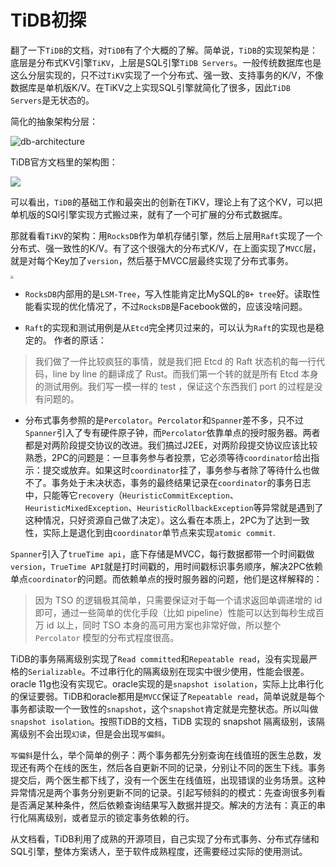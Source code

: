 # TiDB初探


翻了一下`TiDB`的文档，对`TiDB`有了个大概的了解。简单说，`TiDB`的实现架构是：底层是分布式KV引擎`TiKV`，上层是SQL引擎`TiDB Servers`。一般传统数据库也是这么分层实现的，只不过`TiKV`实现了一个分布式、强一致、支持事务的K/V，不像数据库是单机版K/V。在TiKV之上实现SQL引擎就简化了很多，因此`TiDB Servers`是无状态的。

简化的抽象架构分层：

![db-architecture](https://cdn.mazhen.tech/images/202207011429441.png)

TiDB官方文档里的架构图：

![](https://cdn.mazhen.tech/images/202207011430517.png)

可以看出，`TiDB`的基础工作和最突出的创新在TiKV，理论上有了这个KV，可以把单机版的SQl引擎实现方式搬过来，就有了一个可扩展的分布式数据库。

那就看看`TiKV`的架构：用`RocksDB`作为单机存储引擎，然后上层用`Raft`实现了一个分布式、强一致性的K/V。有了这个很强大的分布式K/V，在上面实现了`MVCC`层，就是对每个Key加了`version`，然后基于MVCC层最终实现了分布式事务。

<img src="https://cdn.mazhen.tech/images/202207011430515.png" style="zoom:30%;" />

* `RocksDB`内部用的是`LSM-Tree`，写入性能肯定比MySQL的`B+ tree`好。读取性能看实现的优化情况了，不过`RocksDB`是Facebook做的，应该没啥问题。

* `Raft`的实现和测试用例是从`Etcd`完全拷贝过来的，可以认为`Raft`的实现也是稳定的。 作者的原话：

> 我们做了一件比较疯狂的事情，就是我们把 Etcd 的 Raft 状态机的每一行代码，line by line 的翻译成了 Rust。而我们第一个转的就是所有 Etcd 本身的测试用例。我们写一模一样的 test ，保证这个东西我们 port 的过程是没有问题的。

* 分布式事务参照的是`Percolator`。`Percolator`和`Spanner`差不多，只不过`Spanner`引入了专有硬件原子钟，而`Percolator`依靠单点的授时服务器。两者都是对两阶段提交协议的改进。我们搞过J2EE，对两阶段提交协议应该比较熟悉，2PC的问题是：一旦事务参与者投票，它必须等待`coordinator`给出指示：提交或放弃。如果这时`coordinator`挂了，事务参与者除了等待什么也做不了。事务处于未决状态，事务的最终结果记录在`coordinator`的事务日志中，只能等它`recovery`（`HeuristicCommitException`、`HeuristicMixedException`、`HeuristicRollbackException`等异常就是遇到了这种情况，只好资源自己做了决定）。这么看在本质上，2PC为了达到一致性，实际上是退化到由`coordinator`单节点来实现`atomic commit`.

`Spanner`引入了`trueTime api`，底下存储是MVCC，每行数据都带一个时间戳做`version`，`TrueTime API`就是打时间戳的，用时间戳标识事务顺序，解决2PC依赖单点`coordinator`的问题。而依赖单点的授时服务器的问题，他们是这样解释的：

> 因为 TSO 的逻辑极其简单，只需要保证对于每一个请求返回单调递增的 id 即可，通过一些简单的优化手段（比如 pipeline）性能可以达到每秒生成百万 id 以上，同时 TSO 本身的高可用方案也非常好做，所以整个 `Percolator` 模型的分布式程度很高。

TiDB的事务隔离级别实现了`Read committed`和`Repeatable read`，没有实现最严格的`Serializable`。不过串行化的隔离级别在现实中很少使用，性能会很差。oracle 11g也没有实现它。oracle实现的是`snapshot isolation`，实际上比串行化的保证要弱。TiDB和oracle都用是`MVCC`保证了`Repeatable read`，简单说就是每个事务都读取一个一致性的`snapshot`，这个`snapshot`肯定就是完整状态。所以叫做`snapshot isolation`。按照TiDB的文档，TiDB 实现的 snapshot 隔离级别，该隔离级别不会出现`幻读`，但是会出现`写偏斜`。

`写偏斜`是什么，举个简单的例子：两个事务都先分别查询在线值班的医生总数，发现还有两个在线的医生，然后各自更新不同的记录，分别让不同的医生下线。事务提交后，两个医生都下线了，没有一个医生在线值班，出现错误的业务场景。这种异常情况是两个事务分别更新不同的记录。引起写倾斜的的模式：先查询很多列看是否满足某种条件，然后依赖查询结果写入数据并提交。解决的方法有：真正的串行化隔离级别，或者显示的锁定事务依赖的行。

从文档看，TiDB利用了成熟的开源项目，自己实现了分布式事务、分布式存储和SQL引擎，整体方案诱人，至于软件成熟程度，还需要经过实际的使用测试。

